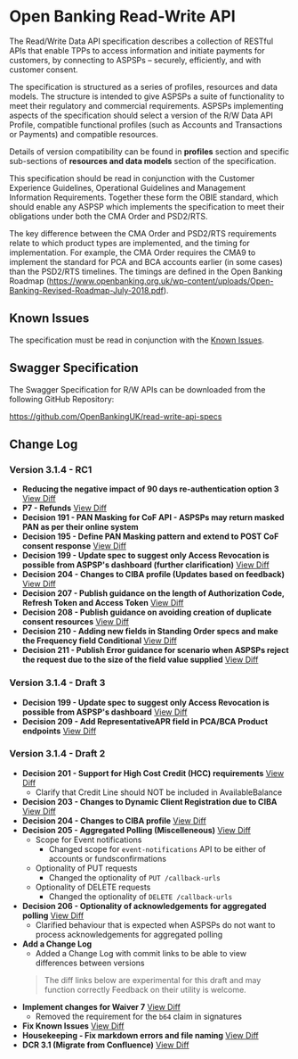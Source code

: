 # Open Banking Read-Write API

The Read/Write Data API specification describes a collection of RESTful APIs that enable TPPs to access information and initiate payments for customers, by connecting to ASPSPs – securely, efficiently, and with customer consent.

The specification is structured as a series of profiles, resources and data models. The structure is intended to give ASPSPs a suite of functionality to meet their regulatory and commercial requirements. ASPSPs implementing aspects of the specification should select a version of the R/W Data API Profile, compatible functional profiles (such as Accounts and Transactions or Payments) and compatible resources.

Details of version compatibility can be found in **profiles** section and specific sub-sections of **resources and data models** section of the specification.

This specification should be read in conjunction with the Customer Experience Guidelines, Operational Guidelines and Management Information Requirements. Together these form the OBIE standard, which should enable any ASPSP which implements the specification to meet their obligations under both the CMA Order and PSD2/RTS.

The key difference between the CMA Order and PSD2/RTS requirements relate to which product types are implemented, and the timing for implementation. For example, the CMA Order requires the CMA9 to implement the standard for PCA and BCA accounts earlier (in some cases) than the PSD2/RTS timelines. The timings are defined in the Open Banking Roadmap (https://www.openbanking.org.uk/wp-content/uploads/Open-Banking-Revised-Roadmap-July-2018.pdf).

## Known Issues
The specification must be read in conjunction with the [Known Issues](https://openbanking.atlassian.net/wiki/spaces/DZ/pages/47546479/Known+Specification+Issues).

## Swagger Specification

The Swagger Specification for R/W APIs can be downloaded from the following GitHub Repository:

https://github.com/OpenBankingUK/read-write-api-specs

## Change Log

### Version 3.1.4 - RC1
- __Reducing the negative impact of 90 days re-authentication option 3__ [View Diff](https://github.com/OpenBankingUK/read-write-api-docs-pub/commit/3c7cbfb09126aad6c4ba500c50aa455ada7ece88)
- __P7 - Refunds__ [View Diff](https://github.com/OpenBankingUK/read-write-api-docs-pub/commit/aa393c8ffa87b5f045a718b6f9482cfbc0b74f14)
- __Decision 191 - PAN Masking for CoF API - ASPSPs may return masked PAN as per their online system__
- __Decision 195 - Define PAN Masking pattern and extend to POST CoF consent response__
[View Diff](https://github.com/OpenBankingUK/read-write-api-docs-pub/commit/3dbd7b6e5704c12ce6fee203c0de314076345bad)
- __Decision 199 - Update spec to suggest only Access Revocation is possible from ASPSP's dashboard (further clarification)__
[View Diff](https://github.com/OpenBankingUK/read-write-api-docs-pub/commit/26ae9af161a9462ec5ed91e9ee0bc48d78883a0a)
- __Decision 204 - Changes to CIBA profile (Updates based on feedback)__
[View Diff](https://github.com/OpenBankingUK/read-write-api-docs-pub/commit/e746aacb05963f1a4066f58c4d1fc39744d42297)
- __Decision 207 - Publish guidance on the length of Authorization Code, Refresh Token and Access Token__
[View Diff](https://github.com/OpenBankingUK/read-write-api-docs-pub/commit/5f71b4eb8d287150050e532491c495742b8b580c)
- __Decision 208 - Publish guidance on avoiding creation of duplicate consent resources__
[View Diff](https://github.com/OpenBankingUK/read-write-api-docs-pub/commit/abb1aeef82726aba6e11dbe17929fb6444cd1514)
- __Decision 210 - Adding new fields in Standing Order specs and make the Frequency field Conditional__
[View Diff](https://github.com/OpenBankingUK/read-write-api-docs-pub/commit/f2fded02cad1bcbc49ec0f6b7a09392b03ca9e1d)
- __Decision 211 - Publish Error guidance for scenario when ASPSPs reject the request due to the size of the field value supplied__
[View Diff](https://github.com/OpenBankingUK/read-write-api-docs-pub/commit/85668d956134fa53a576157fa305b14eaa6200b8)

### Version 3.1.4 - Draft 3
- __Decision 199 - Update spec to suggest only Access Revocation is possible from ASPSP's dashboard__
[View Diff](https://github.com/OpenBankingUK/read-write-api-docs-pub/commit/c1bdea6379220fad35f49e2f8f4326b022928572)
- __Decision 209 - Add RepresentativeAPR field in PCA/BCA Product endpoints__
  [View Diff](https://github.com/OpenBankingUK/read-write-api-docs-pub/commit/5c2d12b6aa1f1abd4a8e8da618e1a01675c50684)


### Version 3.1.4 - Draft 2

- __Decision 201 - Support for High Cost Credit (HCC) requirements__
[View Diff](https://github.com/OpenBankingUK/read-write-api-docs-pub/commit/bfc668834060eb212360fe7fe892b0e9c389394c)
  - Clarify that Credit Line should NOT be included in AvailableBalance
- __Decision 203 - Changes to Dynamic Client Registration due to CIBA__
  [View Diff](https://github.com/OpenBankingUK/read-write-api-docs-pub/commit/c77293e1f0542b5c437de6831d4aeac7a7f86c26)
- __Decision 204 - Changes to CIBA profile__
[View Diff](https://github.com/OpenBankingUK/read-write-api-docs-pub/commit/89ea24c373591f6f90b2c7795b1c9a0dfb108a99)
- __Decision 205 - Aggregated Polling (Miscelleneous)__
[View Diff](https://github.com/OpenBankingUK/read-write-api-docs-pub/commit/c9757fcb35e9d2d6d88e45c9de62df9bd5533aaa)
  - Scope for Event notifications
    - Changed scope for `event-notifications` API to be either of accounts or fundsconfirmations
  - Optionality of PUT requests
    - Changed the optionality of `PUT /callback-urls`
  - Optionality of DELETE requests
    - Changed the optionality of `DELETE /callback-urls`
- __Decision 206 - Optionality of acknowledgements for aggregated polling__
[View Diff](https://github.com/OpenBankingUK/read-write-api-docs-pub/commit/538e1995407c4178336a9c9fcd18d9e364a05e51)
  - Clarified behaviour that is expected when ASPSPs do not want to process acknowledgements for aggregated polling
- __Add a Change Log__
  - Added a Change Log with commit links to be able to view differences between versions
  > The diff links below are experimental for this draft and may function correctly
Feedback on their utility is welcome.
- __Implement changes for Waiver 7__
[View Diff](https://github.com/OpenBankingUK/read-write-api-docs-pub/commit/f0ca9da113626f7fec980b384ed1d54fbe5e0a24)
  - Removed the requirement for the `b64` claim in signatures
- __Fix Known Issues__
[View Diff](https://github.com/OpenBankingUK/read-write-api-docs-pub/commit/ba4abc36b60b89da48b980586be2d72e0bdb9c35)
- __Housekeeping - Fix markdown errors and file naming__
[View Diff](https://github.com/OpenBankingUK/read-write-api-docs-pub/commit/c36a270434203b3727afed34a74e6567dd7d8163)
- __DCR 3.1 (Migrate from Confluence)__
[View Diff](https://github.com/OpenBankingUK/read-write-api-docs-pub/commit/ba47bcaea2235bbe6f9eb873ae4b9a553666d78a)
